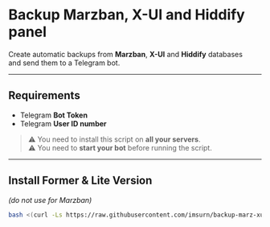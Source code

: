 # Backup Marzban, X-UI and Hiddify panel

Create automatic backups from **Marzban**, **X-UI** and **Hiddify** databases  
and send them to a Telegram bot.

---

## Requirements
- Telegram **Bot Token**
- Telegram **User ID number**

> ⚠️ You need to install this script on **all your servers**.  
> ⚠️ You need to **start your bot** before running the script.

---

## Install Former & Lite Version  
*(do not use for Marzban)*

```bash
bash <(curl -Ls https://raw.githubusercontent.com/imsurn/backup-marz-xui/main/backup.sh)
